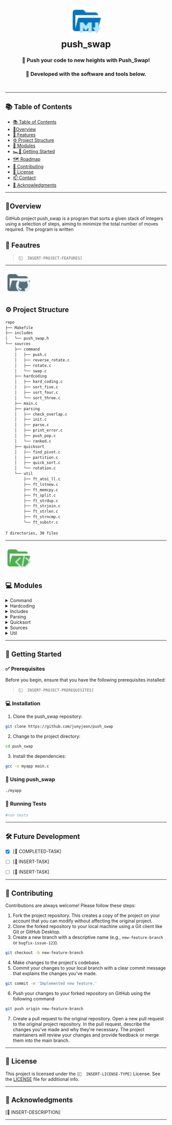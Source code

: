 
<div align="center">
<h1 align="center">
<img src="https://raw.githubusercontent.com/PKief/vscode-material-icon-theme/ec559a9f6bfd399b82bb44393651661b08aaf7ba/icons/folder-markdown-open.svg" width="100" />
<br>
push_swap
</h1>
<h3 align="center">📍 Push your code to new heights with Push_Swap!</h3>
<h3 align="center">🚀 Developed with the software and tools below.</h3>
<p align="center">

<img src="https://img.shields.io/badge/C-A8B9CC.svg?style=for-the-badge&logo=C&logoColor=black" alt="" />
</p>

</div>

---
## 📚 Table of Contents
- [📚 Table of Contents](#-table-of-contents)
- [📍Overview](#-introdcution)
- [🔮 Features](#-features)
- [⚙️ Project Structure](#project-structure)
- [🧩 Modules](#modules)
- [🏎💨 Getting Started](#-getting-started)
- [🗺 Roadmap](#-roadmap)
- [🤝 Contributing](#-contributing)
- [🪪 License](#-license)
- [📫 Contact](#-contact)
- [🙏 Acknowledgments](#-acknowledgments)

---

## 📍Overview

GitHub project push_swap is a program that sorts a given stack of integers using a selection of steps, aiming to minimize the total number of moves required. The program is written

## 🔮 Feautres

> `[📌  INSERT-PROJECT-FEATURES]`

---

<img src="https://raw.githubusercontent.com/PKief/vscode-material-icon-theme/ec559a9f6bfd399b82bb44393651661b08aaf7ba/icons/folder-github-open.svg" width="80" />

## ⚙️ Project Structure

```bash
repo
├── Makefile
├── includes
│   └── push_swap.h
└── sources
    ├── command
    │   ├── push.c
    │   ├── reverse_rotate.c
    │   ├── rotate.c
    │   └── swap.c
    ├── hardcoding
    │   ├── hard_coding.c
    │   ├── sort_five.c
    │   ├── sort_four.c
    │   └── sort_three.c
    ├── main.c
    ├── parsing
    │   ├── check_overlap.c
    │   ├── init.c
    │   ├── parse.c
    │   ├── print_error.c
    │   ├── push_pop.c
    │   └── ranked.c
    ├── quicksort
    │   ├── find_pivot.c
    │   ├── partition.c
    │   ├── quick_sort.c
    │   └── rotation.c
    └── util
        ├── ft_atoi_ll.c
        ├── ft_lstnew.c
        ├── ft_memcpy.c
        ├── ft_split.c
        ├── ft_strdup.c
        ├── ft_strjoin.c
        ├── ft_strlen.c
        ├── ft_strncmp.c
        └── ft_substr.c

7 directories, 30 files
```
---

<img src="https://raw.githubusercontent.com/PKief/vscode-material-icon-theme/ec559a9f6bfd399b82bb44393651661b08aaf7ba/icons/folder-src-open.svg" width="80" />

## 💻 Modules
<details closed><summary>Command</summary>

| File             | Summary                                                                                                                                                                                                                                                     | Module                           |
|:-----------------|:------------------------------------------------------------------------------------------------------------------------------------------------------------------------------------------------------------------------------------------------------------|:---------------------------------|
| rotate.c         | This code implements the rotate functions for two stacks , a and b. It includes functions to rotate both stacks ( rr ) , rotate stack a ( ra ) , and rotate stack b ( rb ) . The rotate functions move the last element of the stack to the                 | sources/command/rotate.c         |
| reverse_rotate.c | This code implements the reverse rotate operations for the push_swap project . It includes functions to reverse rotate both stacks ( rrr ) , reverse rotate the second stack ( rrb ) , and reverse rotate the first stack ( rra ) . It also includes        | sources/command/reverse_rotate.c |
| push.c           | This code implements the push and pop functions for two stacks , a and b. The push and pop functions add and remove elements from the back of the stack respectively . The flag parameter is used to determine whether to print the push and pop commands . | sources/command/push.c           |
| swap.c           | This code implements the swap function for two stacks , a and b. It includes functions to swap both stacks ( ss ) , stack a ( sa ) , and stack b ( sb ) . The flag parameter is used to determine whether to print the command or not                       | sources/command/swap.c           |

</details>

<details closed><summary>Hardcoding</summary>

| File          | Summary                                                                                                                                                                                                                        | Module                           |
|:--------------|:-------------------------------------------------------------------------------------------------------------------------------------------------------------------------------------------------------------------------------|:---------------------------------|
| sort_five.c   | This code is a sorting algorithm for five elements in a stack . It uses the quick sort algorithm to sort the elements in the stack , and then uses the quick sort stack b algorithm to sort the elements in the second stack . | sources/hardcoding/sort_five.c   |
| sort_four.c   | This code is a sorting algorithm for four elements in a stack . It uses the push_swap library to compare and move elements between two stacks , and then sorts them in ascending order .                                       | sources/hardcoding/sort_four.c   |
| hard_coding.c | This code is a function that sorts a stack of numbers of size 1 - 5 . It uses hard - coding to sort the stack , using different sorting algorithms depending on the size of the stack .                                        | sources/hardcoding/hard_coding.c |
| sort_three.c  | This code is a sorting algorithm for three elements in a stack . It uses the push_swap library to compare the elements and sort them in ascending order . It uses the sb , rb , rrb , sa , ra , and                            | sources/hardcoding/sort_three.c  |

</details>

<details closed><summary>Includes</summary>

| File        | Summary                                                                                                                                                                                                                  | Module               |
|:------------|:-------------------------------------------------------------------------------------------------------------------------------------------------------------------------------------------------------------------------|:---------------------|
| push_swap.h | This code is a header file for the push_swap program , which is used to sort a stack of numbers . It includes functions for manipulating the stack , such as push_front , pop_back , and sa . It also includes functions | includes/push_swap.h |

</details>

<details closed><summary>Parsing</summary>

| File            | Summary                                                                                                                                                                                                                        | Module                          |
|:----------------|:-------------------------------------------------------------------------------------------------------------------------------------------------------------------------------------------------------------------------------|:--------------------------------|
| parse.c         | This code parses command line arguments and creates a linked list of integers . It also checks for duplicate values and sorts the list in ascending order .                                                                    | sources/parsing/parse.c         |
| check_overlap.c | This code checks for overlapping elements in an array of integers and prints an error if any are found . It sorts the array and then checks each element against the next one to see if they are the same .                    | sources/parsing/check_overlap.c |
| init.c          | This code initializes the pivot , count , stack , and compare variables . It sets the min and max of the pivot to 0 , the sa , sb , ra , rb , pa , and pb of the count to 0 ,                                                  | sources/parsing/init.c          |
| push_pop.c      | This code is a set of functions that allow for the manipulation of a doubly linked list stack . The functions include push_front , push_back , pop_front , and pop_back , which allow for the addition and removal of elements | sources/parsing/push_pop.c      |
| print_error.c   | This code is a function that prints an error message and exits the program . It takes in a string and a flag as parameters . If the flag is set to 1 , the string is printed and the program exits with a status of 1 . If     | sources/parsing/print_error.c   |
| ranked.c        | This code creates a ranked list of values in a stack , based on an array of values . It iterates through the stack and assigns each value a rank based on its position in the array . It then frees the array .                | sources/parsing/ranked.c        |

</details>

<details closed><summary>Quicksort</summary>

| File         | Summary                                                                                                                                                                                                                                     | Module                         |
|:-------------|:--------------------------------------------------------------------------------------------------------------------------------------------------------------------------------------------------------------------------------------------|:-------------------------------|
| find_pivot.c | This code creates a function to find the pivot of a stack . It takes in a stack , size , and pivot as parameters . It creates an array of the stack 's ranks , sorts it , and sets the min and max of the pivot to                          | sources/quicksort/find_pivot.c |
| quick_sort.c | This code is a quick sort algorithm for sorting a stack of numbers . It uses a partitioning method to divide the stack into two parts , and then recursively sorts each part . It also includes a function to check if the stack is already | sources/quicksort/quick_sort.c |
| partition.c  | This code is a function that partitions a stack into two parts based on a pivot value . It takes in two stacks , a counter , and the size of the stack as parameters . It finds the pivot value and then moves elements from one stack to   | sources/quicksort/partition.c  |
| rotation.c   | This code is a function that rotates two stacks , a and b , based on the number of rotations specified in the cnt struct . It uses the rrr , rra , and rrb functions to rotate the stacks .                                                 | sources/quicksort/rotation.c   |

</details>

<details closed><summary>Sources</summary>

| File   | Summary                                                                                                                                                                                                                                    | Module         |
|:-------|:-------------------------------------------------------------------------------------------------------------------------------------------------------------------------------------------------------------------------------------------|:---------------|
| main.c | This code is a main function for a program that sorts a stack of numbers using the Push_Swap algorithm . It initializes two stacks , parses the arguments , ranks the numbers , and then sorts the stack using either hard coding or quick | sources/main.c |

</details>

<details closed><summary>Util</summary>

| File         | Summary                                                                                                                                                                                                                            | Module                    |
|:-------------|:-----------------------------------------------------------------------------------------------------------------------------------------------------------------------------------------------------------------------------------|:--------------------------|
| ft_memcpy.c  | This code is a function that copies n bytes from the memory area pointed to by src to the memory area pointed to by dest . It includes a header file and returns the destination memory area .                                     | sources/util/ft_memcpy.c  |
| ft_substr.c  | This code creates a substring from a given string , starting at a given index and with a given length . It allocates memory for the substring and returns a pointer to it .                                                        | sources/util/ft_substr.c  |
| ft_strdup.c  | This code creates a duplicate of a given string using malloc and ft_memcpy . It returns a pointer to the duplicate string .                                                                                                        | sources/util/ft_strdup.c  |
| ft_lstnew.c  | This code creates a new element of type t_info , which contains a value , rank , and pointers to the previous and next elements in the list . It takes an integer value as an argument and returns a pointer to the new element .  | sources/util/ft_lstnew.c  |
| ft_strlen.c  | This code is a function that returns the length of a given string . It takes in a string as an argument and returns the length of the string as a size_t .                                                                         | sources/util/ft_strlen.c  |
| ft_strncmp.c | This code is a function that compares two strings up to a certain number of characters and returns the difference between them . It takes in two strings and a size_t n as parameters .                                            | sources/util/ft_strncmp.c |
| ft_atoi_ll.c | This code is a function that converts a string to an integer . It checks for valid input , and if the integer is out of range , it prints an error message . It also handles negative numbers .                                    | sources/util/ft_atoi_ll.c |
| ft_split.c   | This code is a function that splits a string into an array of strings based on a given character . It takes in a string and a character as parameters and returns an array of strings . It also handles memory allocation errors . | sources/util/ft_split.c   |
| ft_strjoin.c | This code creates a new string by joining two strings , s1 and s2 , together . It allocates memory for the new string , copies the characters from s1 and s2 into the new string , and adds a space character at the               | sources/util/ft_strjoin.c |

</details>
<hr />

## 🚀 Getting Started

### ✅ Prerequisites

Before you begin, ensure that you have the following prerequisites installed:
> `[📌  INSERT-PROJECT-PREREQUISITES]`

### 💻 Installation

1. Clone the push_swap repository:
```sh
git clone https://github.com/junyjeon/push_swap
```

2. Change to the project directory:
```sh
cd push_swap
```

3. Install the dependencies:
```sh
gcc -o myapp main.c
```

### 🤖 Using push_swap

```sh
./myapp
```

### 🧪 Running Tests
```sh
#run tests
```

<hr />

## 🛠 Future Development
- [X] [📌  COMPLETED-TASK]
- [ ] [📌  INSERT-TASK]
- [ ] [📌  INSERT-TASK]


---

## 🤝 Contributing
Contributions are always welcome! Please follow these steps:
1. Fork the project repository. This creates a copy of the project on your account that you can modify without affecting the original project.
2. Clone the forked repository to your local machine using a Git client like Git or GitHub Desktop.
3. Create a new branch with a descriptive name (e.g., `new-feature-branch` or `bugfix-issue-123`).
```sh
git checkout -b new-feature-branch
```
4. Make changes to the project's codebase.
5. Commit your changes to your local branch with a clear commit message that explains the changes you've made.
```sh
git commit -m 'Implemented new feature.'
```
6. Push your changes to your forked repository on GitHub using the following command
```sh
git push origin new-feature-branch
```
7. Create a pull request to the original repository.
Open a new pull request to the original project repository. In the pull request, describe the changes you've made and why they're necessary.
The project maintainers will review your changes and provide feedback or merge them into the main branch.

---

## 🪪 License

This project is licensed under the `[📌  INSERT-LICENSE-TYPE]` License. See the [LICENSE](https://docs.github.com/en/communities/setting-up-your-project-for-healthy-contributions/adding-a-license-to-a-repository) file for additional info.

---

## 🙏 Acknowledgments

[📌  INSERT-DESCRIPTION]


---

